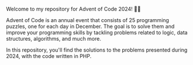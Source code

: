 Welcome to my repository for Advent of Code 2024! 🎄✨

Advent of Code is an annual event that consists of 25 programming puzzles, one for each day in December. The goal is to solve them and improve your programming skills by tackling problems related to logic, data structures, algorithms, and much more.

In this repository, you'll find the solutions to the problems presented during 2024, with the code written in PHP.